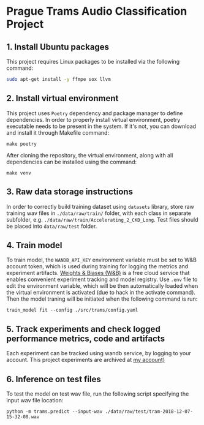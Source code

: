 # Prague Trams Audio Classification Project

## 1. Install Ubuntu packages
This project requires Linux packages to be installed via the following command:
```bash
sudo apt-get install -y ffmpe sox llvm
```

## 2. Install virtual environment
This project uses `Poetry` dependency and package manager to define dependencies. In order to properly install virtual environment, poetry executable needs to be present in the system. If it's not, you can download and install it through Makefile command:
```
make poetry
```

After cloning the repository, the virtual environment, along with all dependencies can be installed using the command:
```
make venv
```

## 3. Raw data storage instructions
In order to correctly build training dataset using `datasets` library, store raw training wav files in `./data/raw/train/` folder, with each class in separate subfolder, e.g. `./data/raw/train/Accelerating_2_CKD_Long`. Test files should be placed into `data/raw/test` folder.


## 4. Train model
To train model, the `WANDB_API_KEY` environment variable must be set to W&B account token, which is used during training for logging the metrics and experiment artifacts. [Weights & Biases (W&B)](https://www.wandb.ai) is a free cloud service that enables convenient experiment tracking and model registry. Use `.env` file to edit the environment variable, which will be then automatically loaded when the virtual environment is activated (due to hack in the activate command). Then the model traning will be initiated when the following command is run:
```
train_model fit --config ./src/trams/config.yaml
```

## 5. Track experiments and check logged performance metrics, code and artifacts
Each experiment can be tracked using wandb service, by logging to your account. This project experiments are archived at 
[my account)](https://wandb.ai/mmlynarik/trams-audio-classification/workspace?workspace=user-mmlynarik)

## 6. Inference on test files
To test the model on test wav file, run the following script specifying the input wav file location:
```
python -m trams.predict --input-wav ./data/raw/test/tram-2018-12-07-15-32-08.wav
```
